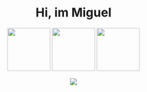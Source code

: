 <div align='center'>

# Hi, im Miguel 
 <img src="https://cdn.jsdelivr.net/gh/devicons/devicon/icons/c/c-original.svg" height = 100px;/> <img src="https://cdn.jsdelivr.net/gh/devicons/devicon/icons/vscode/vscode-original-wordmark.svg" height = 100px;/> 
            <img src="https://cdn.jsdelivr.net/gh/devicons/devicon/icons/linux/linux-original.svg" height = 100px;/>
            
<a href="https://instagram.com/miguel.the.coder" target="_blank"><img src="https://img.shields.io/badge/-Miguel.The.Coder-%23E4405F?style=for-the-badge&logo=instagram&logoColor=white" target="_blank"></a>
